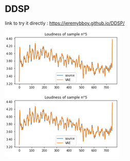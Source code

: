# DDSP

link to try it directly : 
https://jeremybboy.github.io/DDSP/

[](images/loudness_5.png)
<img src="Images/loudness_5.png"
     alt="Markdown Monster icon"
     style="float: left; margin-right: 10px;" />
     
     

![Semantic description of image](Images/loudness_5.png "Image Title")

